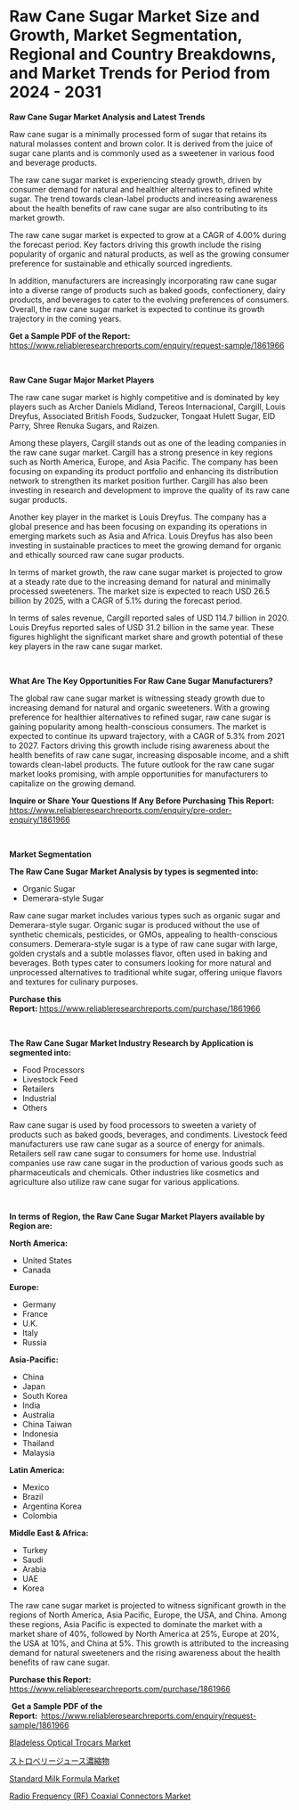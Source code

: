 <p><h1>Raw Cane Sugar Market Size and Growth, Market Segmentation, Regional and Country Breakdowns, and Market Trends for Period from 2024 -  2031</h1></p><p><strong>Raw Cane Sugar Market Analysis and Latest Trends</strong></p>
<p><p>Raw cane sugar is a minimally processed form of sugar that retains its natural molasses content and brown color. It is derived from the juice of sugar cane plants and is commonly used as a sweetener in various food and beverage products.</p><p>The raw cane sugar market is experiencing steady growth, driven by consumer demand for natural and healthier alternatives to refined white sugar. The trend towards clean-label products and increasing awareness about the health benefits of raw cane sugar are also contributing to its market growth.</p><p>The raw cane sugar market is expected to grow at a CAGR of 4.00% during the forecast period. Key factors driving this growth include the rising popularity of organic and natural products, as well as the growing consumer preference for sustainable and ethically sourced ingredients.</p><p>In addition, manufacturers are increasingly incorporating raw cane sugar into a diverse range of products such as baked goods, confectionery, dairy products, and beverages to cater to the evolving preferences of consumers. Overall, the raw cane sugar market is expected to continue its growth trajectory in the coming years.</p></p>
<p><strong>Get a Sample PDF of the Report:&nbsp;</strong> <a href="https://www.reliableresearchreports.com/enquiry/request-sample/1861966">https://www.reliableresearchreports.com/enquiry/request-sample/1861966</a></p>
<p>&nbsp;</p>
<p><strong>Raw Cane Sugar Major Market Players</strong></p>
<p><p>The raw cane sugar market is highly competitive and is dominated by key players such as Archer Daniels Midland, Tereos Internacional, Cargill, Louis Dreyfus, Associated British Foods, Sudzucker, Tongaat Hulett Sugar, EID Parry, Shree Renuka Sugars, and Raizen.</p><p>Among these players, Cargill stands out as one of the leading companies in the raw cane sugar market. Cargill has a strong presence in key regions such as North America, Europe, and Asia Pacific. The company has been focusing on expanding its product portfolio and enhancing its distribution network to strengthen its market position further. Cargill has also been investing in research and development to improve the quality of its raw cane sugar products.</p><p>Another key player in the market is Louis Dreyfus. The company has a global presence and has been focusing on expanding its operations in emerging markets such as Asia and Africa. Louis Dreyfus has also been investing in sustainable practices to meet the growing demand for organic and ethically sourced raw cane sugar products.</p><p>In terms of market growth, the raw cane sugar market is projected to grow at a steady rate due to the increasing demand for natural and minimally processed sweeteners. The market size is expected to reach USD 26.5 billion by 2025, with a CAGR of 5.1% during the forecast period.</p><p>In terms of sales revenue, Cargill reported sales of USD 114.7 billion in 2020. Louis Dreyfus reported sales of USD 31.2 billion in the same year. These figures highlight the significant market share and growth potential of these key players in the raw cane sugar market.</p></p>
<p>&nbsp;</p>
<p><strong>What Are The Key Opportunities For Raw Cane Sugar Manufacturers?</strong></p>
<p><p>The global raw cane sugar market is witnessing steady growth due to increasing demand for natural and organic sweeteners. With a growing preference for healthier alternatives to refined sugar, raw cane sugar is gaining popularity among health-conscious consumers. The market is expected to continue its upward trajectory, with a CAGR of 5.3% from 2021 to 2027. Factors driving this growth include rising awareness about the health benefits of raw cane sugar, increasing disposable income, and a shift towards clean-label products. The future outlook for the raw cane sugar market looks promising, with ample opportunities for manufacturers to capitalize on the growing demand.</p></p>
<p><strong>Inquire or Share Your Questions If Any Before Purchasing This Report:</strong> <a href="https://www.reliableresearchreports.com/enquiry/pre-order-enquiry/1861966">https://www.reliableresearchreports.com/enquiry/pre-order-enquiry/1861966</a></p>
<p>&nbsp;</p>
<p><strong>Market Segmentation</strong></p>
<p><strong>The Raw Cane Sugar Market Analysis by types is segmented into:</strong></p>
<p><ul><li>Organic Sugar</li><li>Demerara-style Sugar</li></ul></p>
<p><p>Raw cane sugar market includes various types such as organic sugar and Demerara-style sugar. Organic sugar is produced without the use of synthetic chemicals, pesticides, or GMOs, appealing to health-conscious consumers. Demerara-style sugar is a type of raw cane sugar with large, golden crystals and a subtle molasses flavor, often used in baking and beverages. Both types cater to consumers looking for more natural and unprocessed alternatives to traditional white sugar, offering unique flavors and textures for culinary purposes.</p></p>
<p><strong>Purchase this Report:&nbsp;</strong><a href="https://www.reliableresearchreports.com/purchase/1861966">https://www.reliableresearchreports.com/purchase/1861966</a></p>
<p>&nbsp;</p>
<p><strong>The Raw Cane Sugar Market Industry Research by Application is segmented into:</strong></p>
<p><ul><li>Food Processors</li><li>Livestock Feed</li><li>Retailers</li><li>Industrial</li><li>Others</li></ul></p>
<p><p>Raw cane sugar is used by food processors to sweeten a variety of products such as baked goods, beverages, and condiments. Livestock feed manufacturers use raw cane sugar as a source of energy for animals. Retailers sell raw cane sugar to consumers for home use. Industrial companies use raw cane sugar in the production of various goods such as pharmaceuticals and chemicals. Other industries like cosmetics and agriculture also utilize raw cane sugar for various applications.</p></p>
<p>&nbsp;</p>
<p><strong>In terms of Region, the Raw Cane Sugar Market Players available by Region are:</strong></p>
<p>
    <p> <strong> North America: </strong>
        <ul>
            <li>United States</li>
            <li>Canada</li>
        </ul>
        </p> 
    <p> <strong> Europe: </strong>
        <ul>
            <li>Germany</li>
            <li>France</li>
            <li>U.K.</li>
            <li>Italy</li>
            <li>Russia</li>
        </ul>
        </p> 
    <p> <strong> Asia-Pacific: </strong>
        <ul>
            <li>China</li>
            <li>Japan</li>
            <li>South Korea</li>
            <li>India</li>
            <li>Australia</li>
            <li>China Taiwan</li>
            <li>Indonesia</li>
            <li>Thailand</li>
            <li>Malaysia</li>
        </ul>
        </p> 
    <p> <strong> Latin America: </strong>
        <ul>
            <li>Mexico</li>
            <li>Brazil</li>
            <li>Argentina Korea</li>
            <li>Colombia</li>
        </ul>
        </p> 
    <p> <strong> Middle East & Africa: </strong>
        <ul>
            <li>Turkey</li>
            <li>Saudi</li>
            <li>Arabia</li>
            <li>UAE</li>
            <li>Korea</li>
        </ul>
    </p>
    </p>
<p><p>The raw cane sugar market is projected to witness significant growth in the regions of North America, Asia Pacific, Europe, the USA, and China. Among these regions, Asia Pacific is expected to dominate the market with a market share of 40%, followed by North America at 25%, Europe at 20%, the USA at 10%, and China at 5%. This growth is attributed to the increasing demand for natural sweeteners and the rising awareness about the health benefits of raw cane sugar.</p></p>
<p><strong>Purchase this Report: </strong><a href="https://www.reliableresearchreports.com/purchase/1861966">https://www.reliableresearchreports.com/purchase/1861966</a></p>
<p>&nbsp;<strong>Get a Sample PDF of the Report:&nbsp;&nbsp;</strong><a href="https://www.reliableresearchreports.com/enquiry/request-sample/1861966">https://www.reliableresearchreports.com/enquiry/request-sample/1861966</a></p>
<p><strong></strong></p>
<p><p><a href="https://www.linkedin.com/pulse/bladeless-optical-trocars-market-size-2024-2031-global-smpte?trackingId=lprYzosmv1De8EDKtbVyrA%3D%3D">Bladeless Optical Trocars Market</a></p><p><a href="https://medium.com/@alioukaye1/%E3%82%A4%E3%83%81%E3%82%B4%E3%82%B8%E3%83%A5%E3%83%BC%E3%82%B9%E6%BF%83%E7%B8%AE%E5%B8%82%E5%A0%B4-%E7%AB%B6%E4%BA%89%E5%88%86%E6%9E%90-%E5%B8%82%E5%A0%B4%E5%8B%95%E5%90%91-2031%E5%B9%B4%E3%81%BE%E3%81%A7%E3%81%AE%E4%BA%88%E6%B8%AC-47463f10ed1e">ストロベリージュース濃縮物</a></p><p><a href="https://github.com/mabutironaldo/Market-Research-Report-List-4/blob/main/standard-milk-formula-market.md">Standard Milk Formula Market</a></p><p><a href="https://www.linkedin.com/pulse/radio-frequency-rf-coaxial-connectors-market-size-growth-al6be?trackingId=1rV4wP62qofcbOVIACMzNg%3D%3D">Radio Frequency (RF) Coaxial Connectors Market</a></p></p>